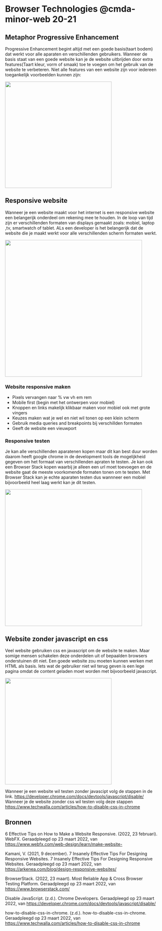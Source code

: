 # Browser Technologies @cmda-minor-web 20-21

## Metaphor Progressive Enhancement
Progressive Enhancement begint altijd met een goede basis(taart bodem) dat werkt voor alle aparaten en verschillenden gebruikers. Wanneer de basis staat van een goede website kan je de website uitbrijden door extra features(Taart kleur, vorm of smaak) toe te voegen om het gebruik van de website te verbeteren. Niet alle features van een website zijn voor iedereen toegankelijk voorbeelden kunnen zijn:

<img src="https://user-images.githubusercontent.com/29665951/159707122-836041c6-c053-458b-851e-adb648529fdb.jpg"  width="350px">

## Responsive website
Wanneer je een website maakt voor het internet is een responsive website een belangerijk onderdeel om rekening mee te houden. In de loop van tijd zijn er verschillenden formaten van displays gemaakt zoals: mobiel, laptop ,tv, smartwatch of tablet. ALs een developer is het belangerijk dat de website die je maakt werkt voor alle verschillenden scherm formaten werkt.

<img src="https://user-images.githubusercontent.com/29665951/159694722-ddbc6987-beab-4a55-8ac5-68e8d4fc0faa.jpg"  width="450px">

### Website responsive maken
* Pixels vervangen naar % vw vh em rem
* Mobile first (begin met het ontwerpen voor mobiel)
* Knoppen en links makelijk klikbaar maken voor mobiel ook met grote vingers
* Keuzes maken wat je wel en niet wil tonen op een klein scherm
* Gebruik media queries and breakpoints bij verschillden formaten
* Geeft de website een vieuwport

### Responsive testen
Je kan alle verschillenden aparatenen kopen maar dit kan best duur worden daarom heeft google chrome in de development tools de mogelijkheid gegeven om het formaat van verschillenden apraten te testen. Je kan ook een Browser Stack kopen waarbij je alleen een url moet toevoegen en de website gaat de meeste voorkomende formaten tonen om te testen. Met Browser Stack kan je echte aparaten testen dus wannneer een mobiel bijvoorbeeld heel laag werkt kan je dit testen.

<img src="https://user-images.githubusercontent.com/29665951/159695774-545e56a1-1bf5-44a3-95a2-63dfb89762ff.png"  width="450px">


## Website zonder javascript en css
Veel website gebruiken css en javascript om de website te maken. Maar somige mensen schakelen deze onderdelen uit of bepaalden browsers onderstuinen dit niet. Een goede website zou moeten kunnen werken met HTML als basis. Iets wat de gebruiker niet wil terug geven is een lege pagina omdat de content geladen moet worden met bijvoorbeeld javascript.

<img src="https://user-images.githubusercontent.com/29665951/159710555-0ed67c08-50bd-4ce3-ac00-c372968ae7ca.jpeg"  width="350px">

Wanneer je een website wil testen zonder javascipt volg de stappen in de link. https://developer.chrome.com/docs/devtools/javascript/disable/
Wanneer je de website zonder css wil testen volg deze stappen https://www.techwalla.com/articles/how-to-disable-css-in-chrome

## Bronnen
6 Effective Tips on How to Make a Website Responsive. (2022, 23 februari). WebFX. Geraadpleegd op 23 maart 2022, van https://www.webfx.com/web-design/learn/make-website-

Kamani, V. (2021, 9 december). 7 Insanely Effective Tips For Designing Responsive Websites. 7 Insanely Effective Tips For Designing Responsive Websites. Geraadpleegd op 23 maart 2022, van https://arkenea.com/blog/design-responsive-websites/

BrowserStack. (2022, 23 maart). Most Reliable App & Cross Browser Testing Platform. Geraadpleegd op 23 maart 2022, van https://www.browserstack.com/

Disable JavaScript. (z.d.). Chrome Developers. Geraadpleegd op 23 maart 2022, van https://developer.chrome.com/docs/devtools/javascript/disable/

how-to-disable-css-in-chrome. (z.d.). how-to-disable-css-in-chrome. Geraadpleegd op 23 maart 2022, van https://www.techwalla.com/articles/how-to-disable-css-in-chrome
